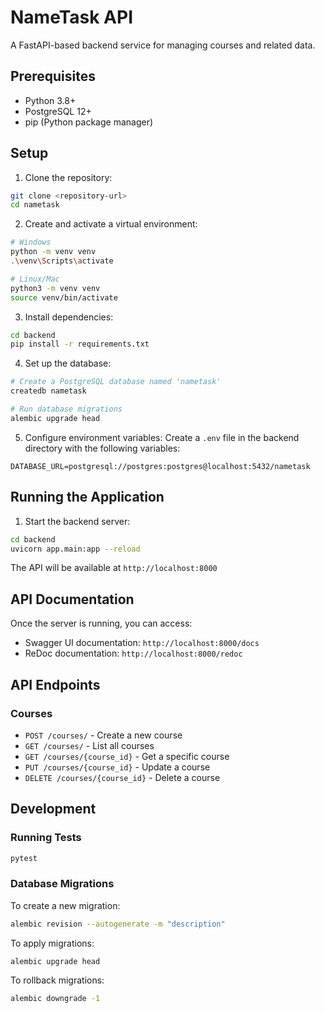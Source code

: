 # NameTask API

A FastAPI-based backend service for managing courses and related data.

## Prerequisites

- Python 3.8+
- PostgreSQL 12+
- pip (Python package manager)

## Setup

1. Clone the repository:
```bash
git clone <repository-url>
cd nametask
```

2. Create and activate a virtual environment:
```bash
# Windows
python -m venv venv
.\venv\Scripts\activate

# Linux/Mac
python3 -m venv venv
source venv/bin/activate
```

3. Install dependencies:
```bash
cd backend
pip install -r requirements.txt
```

4. Set up the database:
```bash
# Create a PostgreSQL database named 'nametask'
createdb nametask

# Run database migrations
alembic upgrade head
```

5. Configure environment variables:
Create a `.env` file in the backend directory with the following variables:
```
DATABASE_URL=postgresql://postgres:postgres@localhost:5432/nametask
```

## Running the Application

1. Start the backend server:
```bash
cd backend
uvicorn app.main:app --reload
```

The API will be available at `http://localhost:8000`

## API Documentation

Once the server is running, you can access:
- Swagger UI documentation: `http://localhost:8000/docs`
- ReDoc documentation: `http://localhost:8000/redoc`

## API Endpoints

### Courses

- `POST /courses/` - Create a new course
- `GET /courses/` - List all courses
- `GET /courses/{course_id}` - Get a specific course
- `PUT /courses/{course_id}` - Update a course
- `DELETE /courses/{course_id}` - Delete a course

## Development

### Running Tests

```bash
pytest
```

### Database Migrations

To create a new migration:
```bash
alembic revision --autogenerate -m "description"
```

To apply migrations:
```bash
alembic upgrade head
```

To rollback migrations:
```bash
alembic downgrade -1
``` 